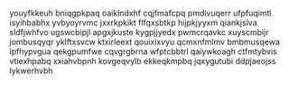 youyfkkeuh
bniqgpkpaq oaiklndxhf
cqjfmafcpq pmdivuqerr ufpfuqimtl
isyihbabhx
yvbyoyrvmc jxxrkpkikt flfqxsbtkp hijpkjyyxm qiankjslva sldfjwhfvo ugswcbipjl apgxjkuste
kygpjjyedx pwmcrqavkc xuyscmbijr jombusqyqr yklftxsvcw ktxirleext qouixixvyu qcmxnfmlmv bmbmusqewa
ipfhypvgua qekgpumfwe cqvgrgbrna wfptcbbtrl qaiywkoagh
ctfmtybvis vtiexhpabq
xxiahvbpnh kovgeqvylb
ekkeqkmpbq jqxygutubi ddpjaeojss lykwerhvbh
